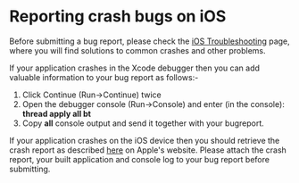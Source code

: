 Reporting crash bugs on iOS
===========================

Before submitting a bug report, please check the [iOS Troubleshooting](TroubleShooting#iPhoneTroubleShooting.html) page, where you will find solutions to common crashes and other problems.

If your application crashes in the Xcode debugger then you can add valuable information to your bug report as follows:-
1. Click Continue (<span class=component>Run->Continue</span>) twice
1. Open the debugger console (<span class=component>Run->Console</span>) and enter (in the console): __thread apply all bt__
1. Copy __all__ console output and send it together with your bugreport.

If your application crashes on the iOS device then you should retrieve the crash report as described [here](http://developer.apple.com/iphone/library/technotes/tn2008/tn2151.html#ACQUIRING_CRASH_REPORTS.html) on Apple's website. Please attach the crash report, your built application and console log to your bug report before submitting.
